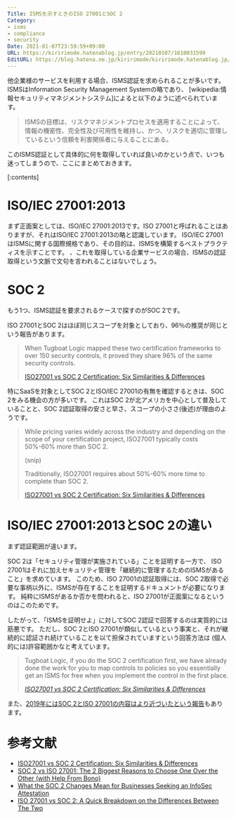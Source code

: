 ```yaml
---
Title: ISMSを示すときのISO 27001とSOC 2
Category:
- isms
- compliance
- security
Date: 2021-01-07T23:59:59+09:00
URL: https://kiririmode.hatenablog.jp/entry/20210107/1610031599
EditURL: https://blog.hatena.ne.jp/kiririmode/kiririmode.hatenablog.jp/atom/entry/26006613676354431
---
```


他企業様のサービスを利用する場合、ISMS認証を求められることが多いです。
ISMSはInformation Security Management Systemの略であり、 [wikipedia:情報セキュリティマネジメントシステム]によると以下のように述べられています。

> ISMSの目標は、リスクマネジメントプロセスを適用することによって、情報の機密性、完全性及び可用性を維持し、かつ、リスクを適切に管理しているという信頼を利害関係者に与えることにある。

このISMS認証として具体的に何を取得していれば良いのかという点で、いつも迷ってしまうので、ここにまとめておきます。

[:contents]

# ISO/IEC 27001:2013

まず正面案としては、ISO/IEC 27001:2013です。ISO 27001と呼ばれることはありますが、それはISO/IEC 27001:2013の略と認識しています。
ISO/IEC 27001はISMSに関する国際規格であり、その目的は、ISMSを構築するベストプラクティスを示すことです。
、これを取得している企業サービスの場合、ISMSの認証取得という文脈で文句を言われることはないでしょう。

# SOC 2

もう1つ、ISMS認証を要求されるケースで探すのがSOC 2です。

ISO 27001とSOC 2はほぼ同じスコープを対象としており、96％の推奨が同じという報告があります。

> When Tugboat Logic mapped these two certification frameworks to over 150 security controls, it proved they share 96% of the same security controls. 
>
> [ISO27001 vs SOC 2 Certification: Six Similarities & Differences](https://www.tugboatlogic.com/blog/iso27001-soc2-certification-similarities/)

特にSaaSを対象としてSOC 2とISO/IEC 27001の有無を確認するときは、SOC 2をみる機会の方が多いです。
これはSOC 2が北アメリカを中心として普及していることと、SOC 2認証取得の安さと早さ、スコープの小ささ(後述)が理由のようです。

> While pricing varies widely across the industry and depending on the scope of your certification project, ISO27001 typically costs 50%-60% more than SOC 2. 
> 
> (snip)
>
> Traditionally, ISO27001 requires about 50%-60% more time to complete than SOC 2.
> 
> [ISO27001 vs SOC 2 Certification: Six Similarities & Differences](https://www.tugboatlogic.com/blog/iso27001-soc2-certification-similarities/)

# ISO/IEC 27001:2013とSOC 2の違い

まず認証範囲が違います。

SOC 2は「セキュリティ管理が実施されている」ことを証明する一方で、
ISO 27001はそれに加えセキュリティ管理を「継続的に管理するためのISMSがあること」を求めています。
このため、ISO 27001の認証取得には、SOC 2取得で必要な事柄以外に、ISMSが存在することを証明するドキュメントが必要になります。
純粋にISMSがあるか否かを問われると、ISO 27001が正面案になるというのはこのためです。

したがって、「ISMSを証明せよ」に対してSOC 2認証で回答するのは実質的には筋悪です。
ただし、SOC 2とISO 27001が類似しているという事実と、それが継続的に認証され続けていることを以て担保されていますという回答方法は
(個人的には)許容範囲かなと考えています。

> Tugboat Logic, if you do the SOC 2 certification first, we have already done the work for you to map controls to policies so you essentially get an ISMS for free when you implement the control in the first place.
>
> <cite>[ISO27001 vs SOC 2 Certification: Six Similarities & Differences](https://www.tugboatlogic.com/blog/iso27001-soc2-certification-similarities/)</cite>

また、[2019年にはSOC 2とISO 27001の内容はより近づいたという報告](https://www.pivotpointsecurity.com/blog/soc-2-changes-information-security-attestation/)もあります。

# 参考文献

- [ISO27001 vs SOC 2 Certification: Six Similarities & Differences](https://www.tugboatlogic.com/blog/iso27001-soc2-certification-similarities/)
- [SOC 2 vs ISO 27001: The 2 Biggest Reasons to Choose One Over the Other (with Help From Bono)](https://www.pivotpointsecurity.com/blog/soc-2-vs-iso-27001-the-2-biggest-reasons-to-choose-one-over-the-other-with-help-from-bono/)
- [What the SOC 2 Changes Mean for Businesses Seeking an InfoSec Attestation](https://www.pivotpointsecurity.com/blog/soc-2-changes-information-security-attestation/)
- [ISO 27001 vs SOC 2: A Quick Breakdown on the Differences Between The Two](https://www.vxchnge.com/blog/iso-27001-vs-soc-2)
